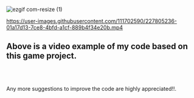 

![ezgif com-resize (1)](https://user-images.githubusercontent.com/111702590/227805180-b9cbd4ee-0206-41f2-9af9-12a7cd21aba1.gif)

https://user-images.githubusercontent.com/111702590/227805236-01a17d13-7ce8-4bfd-a1cf-889b4f34e20b.mp4
<h2> Above is a video example of my code based on this game project.</h2>
<br>
<br>
<p> Any more suggestions to improve the code are highly appreciated!!.</p>
